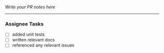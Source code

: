 _Write your PR notes here_

---

### Assignee Tasks

*   [ ] added unit tests
*   [ ] written relevant docs
*   [ ] referenced any relevant issues

